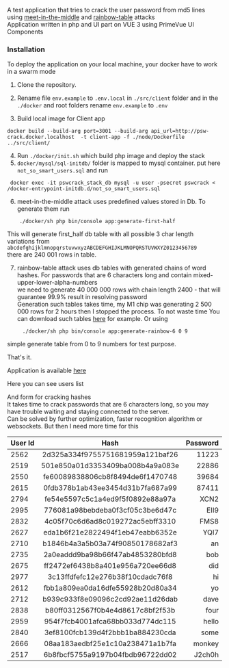 A test application that tries to crack the user password from md5 lines<br>
using [meet-in-the-middle](https://en.wikipedia.org/wiki/Meet-in-the-middle_attack) and [rainbow-table](https://en.wikipedia.org/wiki/Rainbow_table) attacks<br>
Application written in php and UI part on VUE 3 using PrimeVue UI Components

### Installation

To deploy the application on your local machine, your docker have to work in a swarm mode

1. Clone the repository.

2. Rename file ```env.example``` to ```.env.local``` in ```./src/client``` folder and in the ```./docker``` and root folders rename ```env.example``` to ```.env```

3. Build local image for Client app
```shell
docker build --build-arg port=3001 --build-arg api_url=http://psw-crack.docker.localhost  -t client-app -f ./node/Dockerfile ../src/client/
```
4. Run ```./docker/init.sh``` which build php image and deploy the stack  
5. ```docker/mysql/sql-initdb/``` folder is mapped to mysql container. put here ```not_so_smart_users.sql``` and run
```shell
 docker exec -it pswcrack_stack_db mysql -u user -psecret pswcrack < /docker-entrypoint-initdb.d/not_so_smart_users.sql
```
6. meet-in-the-middle attack uses predefined values stored in Db. To generate them run
````shell
    ./docker/sh php bin/console app:generate-first-half
````
This will generate first_half db table with all possible 3 char length variations from ```abcdefghijklmnopqrstuvwxyzABCDEFGHIJKLMNOPQRSTUVWXYZ0123456789```<br>
there are 240 001 rows in table.

7. rainbow-table attack uses db tables with generated chains of word hashes. For passwords that are 6 characters long and contain mixed-upper-lower-alpha-numbers<br>
we need to generate 40 000 000 rows with chain length 2400 - that will guarantee 99.9% result in resolving password<br>
Generation such tables takes time, my M1 chip was generating  2 500 000 rows for 2 hours then I stopped the process.
To not waste time You can download such tables [here](http://project-rainbowcrack.com/table.htm) for example.
Or using 
```shell
     ./docker/sh php bin/console app:generate-rainbow-6 0 9
```
simple generate table from 0 to 9 numbers for test purpose. 

That's it.

Application is available [here](http://client.psw-crack.docker.localhost/) 

Here you can see users list

And form for cracking hashes<br>
It takes  time to crack  passwords that are 6 characters long, so you may have trouble waiting and staying connected to the server.<br> 
Can be solved by further optimization, faster recognition algorithm or websockets. But then I need more time for this

| User Id |               Hash               | Password |
|:--------|:--------------------------------:|---------:|
| 2562    | 2d325a334f9755751681959a121baf26 |    11223 |
| 2519    | 501e850a01d3353409ba008b4a9a083e |    22886 |
| 2550    | fe60089838806cb8f8494de6f1470748 |    39684 |
| 2615    | 0fdb378b1ab43ee3454d31b7fa687a99 |    87411 |
| 2794    | fe54e5597c5c1a4ed9f5f0892e88a97a |     XCN2 |
| 2995    | 776081a98bebdeba0f3cf05c3be6d47c |     EII9 |
| 2832    | 4c05f70c6d6ad8c019272ac5ebff3310 |     FMS8 |
| 2627    | eda1b6f21e2822494f1eb47eabb6352e |     YQI7 |
| 2710    | b1846b4a3a5b03a74f90850178682af3 |       an |
| 2735    | 2a0eaddd9ba98b66f47ab4853280bfd8 |      bob |
| 2675    | ff2472ef6438b8a401e956a720ee66d8 |      did |
| 2977    | 3c13ffdfefc12e276b38f10cdadc76f8 |       hi |
| 2612    | fbb1a809ea0da16dfe55928b20d80a34 |       yo |
| 2712    | b939c933f8e09096c2cd92ae11d26dab |     dave |
| 2838    | b80ff0312567f0b4e4d8617c8bf2f53b |     four |
| 2959    | 954f7fcb4001afca68bb033d774dc115 |    hello |
| 2840    | 3ef8100fcb139d4f2bbb1ba884230cda |     some |
| 2666    | 08aa183aedbf25e1c10a238471a1b7fa |   monkey |
| 2517    | 6b8fbcf5755a9197b04fbdb96722dd02 |   J2ch0h |